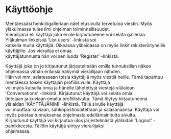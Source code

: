 # Käyttöohje

Mentäessäsi henkilögalleriaan näet etusivulla tervetuloa viestin. Myös yläkulmassa tulee ilmi ohjelman toiminnallisuudet.  
Vierailijana eli käyttäjä joka ei ole kirjautuneene voi selata galleriaa. Yläkulman linkeissä 'List users' -linkistä voi  
katsella muita käyttäjiä. Oikeassa ylälaidassa on myös linkit rekisteröityneille käyttäjille. Jos vierailija ei omaa  
käyttäjätunnusta hän voi sen luoda 'Register' -linkistä.  
  
Käyttäjä joka on jo kirjautunut järjestelmään omilla tunnuksillan näkee ohjelmassa vähän erilaisia näkymiä vierailijaan nähden.  
Hän voi mm. selatessaan toisia käyttäjiä myös viestiä heille. Tämä tapahtuu mentäessä toisen käyttäjän profiilisivulle. Käyttäjä  
voi myös katsella omia ja hänelle lähetettyjä viestejä ylälaidan 'Conversations' -linkistä. Kirjautunut käyttäjä voi selata omia  
tietojaan ja kuviaan omalta profiilisivulta. Tämä löytyy kirjautuneena ylälaidan 'KÄYTTÄJÄNIMI' -linkistä. Tällä sivulle käyttäjä  
voi muuttaa: kuviaan, sähköpostiosoitettaan ja salasanaansa. Käyttäjä voi myös poistaa tunnuksensa ohjelmasta edellämainitulta sivulta.  
Kirjautunut käyttäjä voi kirjautua ulos järjestelmästä ylälaidan 'Logout' -painikkeesta. Tällöin käyttäjä siirtyy vierailijaksi  
ohjelmassa.